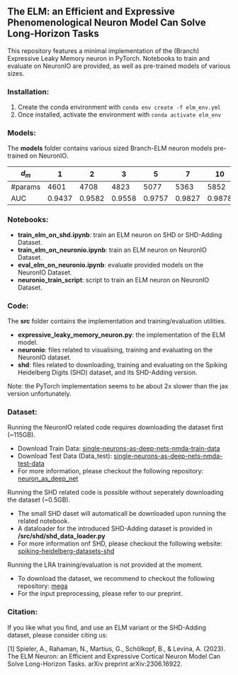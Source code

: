 ## The ELM: an Efficient and Expressive Phenomenological Neuron Model Can Solve Long-Horizon Tasks

This repository features a minimal implementation of the (Branch) Expressive Leaky Memory neuron in PyTorch.
Notebooks to train and evaluate on NeuronIO are provided, as well as pre-trained models of various sizes.

### Installation:

1. Create the conda environment with `conda env create -f elm_env.yml`
2. Once installed, activate the environment with `conda activate elm_env`

### Models:

The __models__ folder contains various sized Branch-ELM neuron models pre-trained on NeuronIO.

|  $d_m$    | 1      | 2      | 3      | 5      | 7      | 10     | 15     | 20     | 25     | 30     | 40     | 50     | 75     | 100    |
|-----------|--------|--------|--------|--------|--------|--------|--------|--------|--------|--------|--------|--------|--------|--------|
| #params   | 4601   | 4708   | 4823   | 5077   | 5363   | 5852   | 6827   | 8002   | 9377   | 10952  | 14702  | 19252  | 34127  | 54002  |
| AUC       | 0.9437 | 0.9582 | 0.9558 | 0.9757 | 0.9827 | 0.9878 | 0.9915 | 0.9922 | 0.9926 | 0.9929 | 0.9934 | 0.9934 | 0.9938 | 0.9935 |

### Notebooks:
- __train_elm_on_shd.ipynb__: train an ELM neuron on SHD or SHD-Adding Dataset.
- __train_elm_on_neuronio.ipynb__: train an ELM neuron on NeuronIO Dataset.
- __eval_elm_on_neuronio.ipynb__: evaluate provided models on the NeuronIO Dataset.
- __neuronio_train_script__: script to train an ELM neuron on NeuronIO Dataset.

### Code:

The __src__ folder contains the implementation and training/evaluation utilities.

- __expressive_leaky_memory_neuron.py__: the implementation of the ELM model.
- __neuronio__: files related to visualising, training and evaluating on the NeuronIO dataset.
- __shd__: files related to downloading, training and evaluating on the Spiking Heidelberg Digits (SHD) dataset, and its SHD-Adding version.

Note: the PyTorch implementation seems to be about 2x slower than the jax version unfortunately.

### Dataset:

Running the NeuronIO related code requires downloading the dataset first (~115GB).

- Download Train Data: [single-neurons-as-deep-nets-nmda-train-data](https://www.kaggle.com/datasets/selfishgene/single-neurons-as-deep-nets-nmda-train-data)
- Download Test Data (Data_test): [single-neurons-as-deep-nets-nmda-test-data](https://www.kaggle.com/datasets/selfishgene/single-neurons-as-deep-nets-nmda-test-data)
- For more information, please checkout the following repository: [neuron_as_deep_net](https://github.com/SelfishGene/neuron_as_deep_net)

Running the SHD related code is possible without seperately downloading the dataset (~0.5GB).

- The small SHD daset will automaticall be downloaded upon running the related notebook.
- A dataloader for the introduced SHD-Adding dataset is provided in __/src/shd/shd_data_loader.py__
- For more information onf SHD, please checkout the following website: [spiking-heidelberg-datasets-shd](https://zenkelab.org/resources/spiking-heidelberg-datasets-shd/)

Running the LRA training/evaluation is not provided at the moment.

- To download the dataset, we recommend to checkout the following repository: [mega](https://github.com/facebookresearch/mega)
- For the input preprocessing, please refer to our preprint.

### Citation:

If you like what you find, and use an ELM variant or the SHD-Adding dataset, please consider citing us:

[1] Spieler, A., Rahaman, N., Martius, G., Schölkopf, B., & Levina, A. (2023). The ELM Neuron: an Efficient and Expressive Cortical Neuron Model Can Solve Long-Horizon Tasks. arXiv preprint arXiv:2306.16922.
